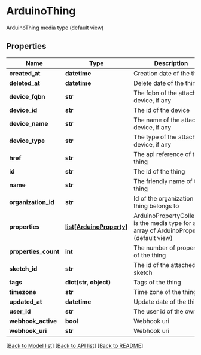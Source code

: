 # ArduinoThing

ArduinoThing media type (default view)
## Properties
Name | Type | Description | Notes
------------ | ------------- | ------------- | -------------
**created_at** | **datetime** | Creation date of the thing | [optional] 
**deleted_at** | **datetime** | Delete date of the thing | [optional] 
**device_fqbn** | **str** | The fqbn of the attached device, if any | [optional] 
**device_id** | **str** | The id of the device | [optional] 
**device_name** | **str** | The name of the attached device, if any | [optional] 
**device_type** | **str** | The type of the attached device, if any | [optional] 
**href** | **str** | The api reference of this thing | 
**id** | **str** | The id of the thing | 
**name** | **str** | The friendly name of the thing | 
**organization_id** | **str** | Id of the organization the thing belongs to | [optional] 
**properties** | [**list[ArduinoProperty]**](ArduinoProperty.md) | ArduinoPropertyCollection is the media type for an array of ArduinoProperty (default view) | [optional] 
**properties_count** | **int** | The number of properties of the thing | [optional] 
**sketch_id** | **str** | The id of the attached sketch | [optional] 
**tags** | **dict(str, object)** | Tags of the thing | [optional] 
**timezone** | **str** | Time zone of the thing | 
**updated_at** | **datetime** | Update date of the thing | [optional] 
**user_id** | **str** | The user id of the owner | 
**webhook_active** | **bool** | Webhook uri | [optional] 
**webhook_uri** | **str** | Webhook uri | [optional] 

[[Back to Model list]](../README.md#documentation-for-models) [[Back to API list]](../README.md#documentation-for-api-endpoints) [[Back to README]](../README.md)


